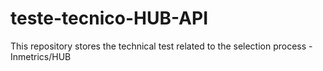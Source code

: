 # teste-tecnico-HUB-API
This repository stores the technical test related to the selection process - Inmetrics/HUB